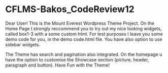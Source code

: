 # CFLMS-Bakos_CodeReview12

Dear User! 
This is the Mount Everest Wordpress Theme Project. 
On the Home Page I strongly reccommend you to try out my nice looking widgets, called box1-3 with a some custom html.
For test purposes I leave you some demo code for you, in the demo code.html file.
You have also option to use sidebar widgets. 

The Theme has search and pagination also integrated.
On the homepage u have the option to customise the Showcase section (picture, header, paragraph and button). 
Have Fun with the Theme! 
